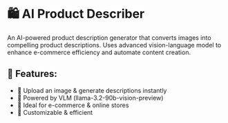 # 🛍️ AI Product Describer
An AI-powered product description generator that converts images into compelling product descriptions. Uses advanced vision-language model to enhance e-commerce efficiency and automate content creation.

## 🚀 Features:

- 📸 Upload an image & generate descriptions instantly
- 🤖 Powered by VLM (llama-3.2-90b-vision-preview)
- 🏪 Ideal for e-commerce & online stores
- 🎯 Customizable & efficient
